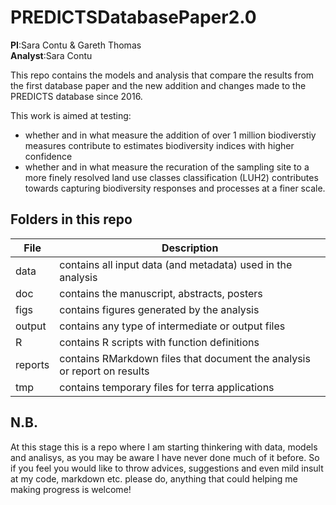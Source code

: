 
# PREDICTSDatabasePaper2.0  
**PI**:Sara Contu & Gareth Thomas  
**Analyst**:Sara Contu  


This repo contains the models and analysis that compare the results from the first database paper and the new addition and changes made to the PREDICTS database since 2016.

This work is aimed at testing:
 - whether and in what measure the addition of over 1 million biodiverstiy measures contribute to estimates biodiversity indices with higher confidence
 - whether and in what measure the recuration of the sampling site to a more finely resolved land use classes classification (LUH2) contributes towards capturing biodiversity responses and processes at a finer scale.


## Folders in this repo
File | Description
---|----------------------------------------------------------
data | contains all input data (and metadata) used in the analysis
doc | contains the manuscript, abstracts, posters
figs | contains figures generated by the analysis
output | contains any type of intermediate or output files
R | contains R scripts with function definitions
reports | contains RMarkdown files that document the analysis or report on results           
tmp | contains temporary files for terra applications


## N.B. 
At this stage this is a repo where I am starting thinkering with data, models and analisys, as you may be aware I have never done much of it before. So if you feel you would like to throw advices, suggestions and even mild insult at my code, markdown etc. please do, anything that could helping me making progress is welcome!
